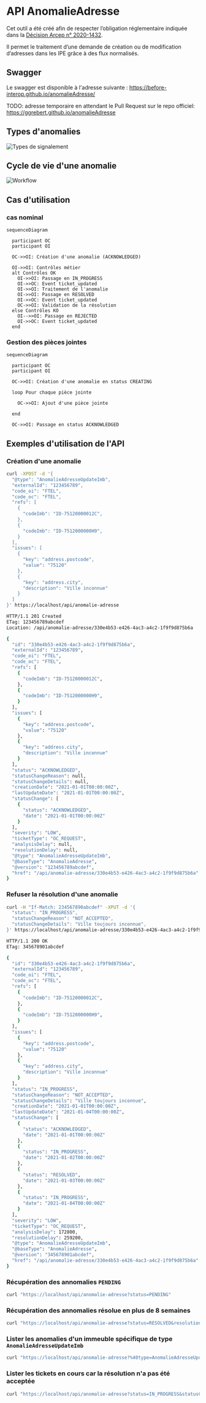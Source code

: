 # API AnomalieAdresse

Cet outil a été créé afin de respecter l’obligation réglementaire indiquée dans la [Décision Arcep n° 2020-1432].

Il permet le traitement d’une demande de création ou de modification d’adresses dans les IPE grâce à des flux normalisés.

## Swagger

Le swagger est disponible à l'adresse suivante : https://before-interop.github.io/anomalieAdresse/

TODO: adresse temporaire en attendant le Pull Request sur le repo officiel: https://ggrebert.github.io/anomalieAdresse

## Types d'anomalies

![Types de signalement](./type.drawio.svg)

## Cycle de vie d'une anomalie

![Workflow](./status.drawio.svg)

## Cas d'utilisation

### cas nominal

```mermaid
sequenceDiagram

  participant OC
  participant OI

  OC->>OI: Création d'une anomalie (ACKNOWLEDGED)

  OI->>OI: Contrôles métier
  alt Contrôles OK
    OI->>OI: Passage en IN_PROGRESS
    OI->>OC: Event ticket_updated
    OI->>OI: Traitement de l'anomalie
    OI->>OI: Passage en RESOLVED
    OI->>OC: Event ticket_updated
    OC->>OI: Validation de la résolution
  else Contrôles KO
    OI-->>OI: Passage en REJECTED
    OI->>OC: Event ticket_updated
  end
```

### Gestion des pièces jointes

```mermaid
sequenceDiagram

  participant OC
  participant OI

  OC->>OI: Création d'une anomalie en status CREATING

  loop Pour chaque pièce jointe

    OC->>OI: Ajout d'une pièce jointe

  end

  OC->>OI: Passage en status ACKNOWLEDGED
```

[Décision Arcep n° 2020-1432]: https://www.arcep.fr/uploads/tx_gsavis/20-1432.pdf


## Exemples d'utilisation de l'API

### Création d'une anomalie

```bash
curl -XPOST -d '{
  "@type": "AnomalieAdresseUpdateImb",
  "externalId": "123456789",
  "code_oi": "FTEL",
  "code_oc": "FTEL",
  "refs": [
    {
      "codeImb": "ID-75120000012C",
    },
    {
      "codeImb": "ID-7512000000H9",
    }
  ],
  "issues": [
    {
      "key": "address.postcode",
      "value": "75120"
    },
    {
      "key": "address.city",
      "description": "Ville inconnue"
    }
  ]
}' https://localhost/api/anomalie-adresse

HTTP/1.1 201 Created
ETag: 123456789abcdef
Location: /api/anomalie-adresse/330e4b53-e426-4ac3-a4c2-1f9f9d875b6a

{
  "id": "330e4b53-e426-4ac3-a4c2-1f9f9d875b6a",
  "externalId": "123456789",
  "code_oi": "FTEL",
  "code_oc": "FTEL",
  "refs": [
    {
      "codeImb": "ID-75120000012C",
    },
    {
      "codeImb": "ID-7512000000H9",
    }
  ],
  "issues": [
    {
      "key": "address.postcode",
      "value": "75120"
    },
    {
      "key": "address.city",
      "description": "Ville inconnue"
    }
  ],
  "status": "ACKNOWLEDGED",
  "statusChangeReason": null,
  "statusChangeDetails": null,
  "creationDate": "2021-01-01T00:00:00Z",
  "lastUpdateDate": "2021-01-01T00:00:00Z",
  "statusChange": [
    {
      "status": "ACKNOWLEDGED",
      "date": "2021-01-01T00:00:00Z"
    }
  ],
  "severity": "LOW",
  "ticketType": "OC_REQUEST",
  "analysisDelay": null,
  "resolutionDelay": null,
  "@type": "AnomalieAdresseUpdateImb",
  "@baseType": "AnomalieAdresse",
  "@version": "123456789abcdef",
  "href": "/api/anomalie-adresse/330e4b53-e426-4ac3-a4c2-1f9f9d875b6a"
}
```

### Refuser la résolution d'une anomalie

```bash
curl -H "If-Match: 234567890abcdef" -XPUT -d '{
  "status": "IN_PROGRESS",
  "statusChangeReason": "NOT_ACCEPTED",
  "statusChangeDetails": "Ville toujours inconnue",
}' https://localhost/api/anomalie-adresse/330e4b53-e426-4ac3-a4c2-1f9f9d875b6a

HTTP/1.1 200 OK
ETag: 345678901abcdef

{
  "id": "330e4b53-e426-4ac3-a4c2-1f9f9d875b6a",
  "externalId": "123456789",
  "code_oi": "FTEL",
  "code_oc": "FTEL",
  "refs": [
    {
      "codeImb": "ID-75120000012C",
    },
    {
      "codeImb": "ID-7512000000H9",
    }
  ],
  "issues": [
    {
      "key": "address.postcode",
      "value": "75120"
    },
    {
      "key": "address.city",
      "description": "Ville inconnue"
    }
  ],
  "status": "IN_PROGRESS",
  "statusChangeReason": "NOT_ACCEPTED",
  "statusChangeDetails": "Ville toujours inconnue",
  "creationDate": "2021-01-01T00:00:00Z",
  "lastUpdateDate": "2021-01-04T00:00:00Z",
  "statusChange": [
    {
      "status": "ACKNOWLEDGED",
      "date": "2021-01-01T00:00:00Z"
    },
    {
      "status": "IN_PROGRESS",
      "date": "2021-01-02T00:00:00Z"
    },
    {
      "status": "RESOLVED",
      "date": "2021-01-03T00:00:00Z"
    },
    {
      "status": "IN_PROGRESS",
      "date": "2021-01-04T00:00:00Z"
    }
  ],
  "severity": "LOW",
  "ticketType": "OC_REQUEST",
  "analysisDelay": 172800,
  "resolutionDelay": 259200,
  "@type": "AnomalieAdresseUpdateImb",
  "@baseType": "AnomalieAdresse",
  "@version": "345678901abcdef",
  "href": "/api/anomalie-adresse/330e4b53-e426-4ac3-a4c2-1f9f9d875b6a"
}
```

### Récupération des annomalies `PENDING`

```bash
curl "https://localhost/api/anomalie-adresse?status=PENDING"
```

### Récupération des annomalies résolue en plus de 8 semaines

```bash
curl "https://localhost/api/anomalie-adresse?status=RESOLVED&resolutionDelay[gt]=4838400"
```

### Lister les anomalies d'un immeuble spécifique de type `AnomalieAdresseUpdateImb`

```bash
curl "https://localhost/api/anomalie-adresse?%40type=AnomalieAdresseUpdateImb&refs.codeImb=ID-75120000012C"
```

### Lister les tickets en cours car la résolution n'a pas été acceptée

```bash
curl "https://localhost/api/anomalie-adresse?status=IN_PROGRESS&statusChangeReason=NOT_ACCEPTED"
```
